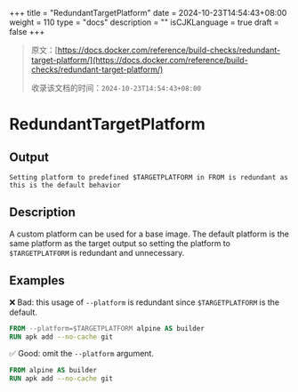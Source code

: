 +++
title = "RedundantTargetPlatform"
date = 2024-10-23T14:54:43+08:00
weight = 110
type = "docs"
description = ""
isCJKLanguage = true
draft = false
+++

> 原文：[https://docs.docker.com/reference/build-checks/redundant-target-platform/](https://docs.docker.com/reference/build-checks/redundant-target-platform/)
>
> 收录该文档的时间：`2024-10-23T14:54:43+08:00`

# RedundantTargetPlatform

## Output



```text
Setting platform to predefined $TARGETPLATFORM in FROM is redundant as this is the default behavior
```

## Description

A custom platform can be used for a base image. The default platform is the same platform as the target output so setting the platform to `$TARGETPLATFORM` is redundant and unnecessary.

## Examples

❌ Bad: this usage of `--platform` is redundant since `$TARGETPLATFORM` is the default.



```dockerfile
FROM --platform=$TARGETPLATFORM alpine AS builder
RUN apk add --no-cache git
```

✅ Good: omit the `--platform` argument.



```dockerfile
FROM alpine AS builder
RUN apk add --no-cache git
```
